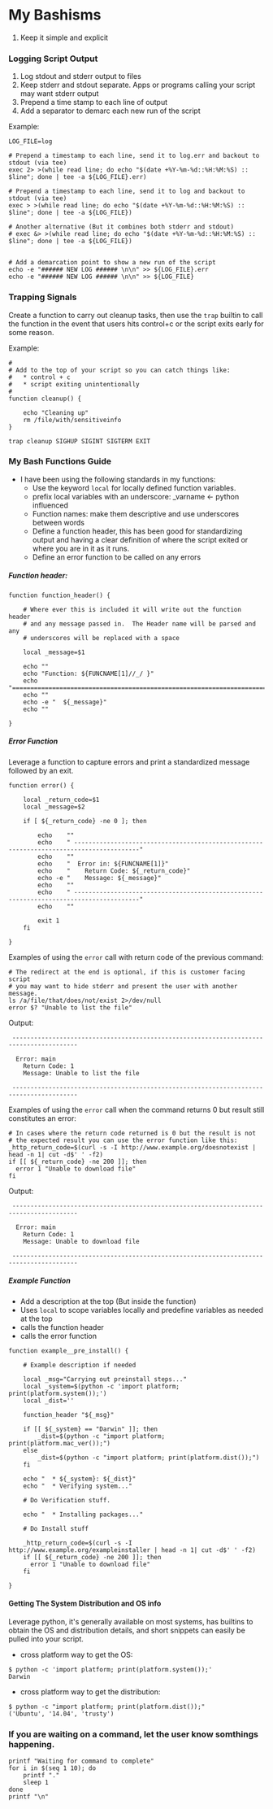 # My Bashisms

1. Keep it simple and explicit

### Logging Script Output

1.  Log stdout and stderr output to files
2.  Keep stderr and stdout separate.  Apps or programs calling your script may want stderr output
3.  Prepend a time stamp to each line of output
4.  Add a separator to demarc each new run of the script 

Example:
```
LOG_FILE=log

# Prepend a timestamp to each line, send it to log.err and backout to stdout (via tee)
exec 2> >(while read line; do echo "$(date +%Y-%m-%d::%H:%M:%S) :: $line"; done | tee -a ${LOG_FILE}.err)

# Prepend a timestamp to each line, send it to log and backout to stdout (via tee)
exec > >(while read line; do echo "$(date +%Y-%m-%d::%H:%M:%S) :: $line"; done | tee -a ${LOG_FILE})

# Another alternative (But it combines both stderr and stdout)
# exec &> >(while read line; do echo "$(date +%Y-%m-%d::%H:%M:%S) :: $line"; done | tee -a ${LOG_FILE})


# Add a demarcation point to show a new run of the script
echo -e "###### NEW LOG ###### \n\n" >> ${LOG_FILE}.err
echo -e "###### NEW LOG ###### \n\n" >> ${LOG_FILE}
```

### Trapping Signals

Create a function to carry out cleanup tasks, then use the `trap` builtin to call the function in the event that users hits control+c or the script exits early for some reason.

Example:
```
#
# Add to the top of your script so you can catch things like:
#   * control + c
#   * script exiting unintentionally
#
function cleanup() {

    echo "Cleaning up"
    rm /file/with/sensitiveinfo
}

trap cleanup SIGHUP SIGINT SIGTERM EXIT
```

### My Bash Functions Guide 

* I have been using the following standards in my functions:
    * Use the keyword `local` for locally defined function variables.  
    * prefix local variables with an underscore: _varname <- python influenced
    * Function names: make them descriptive and use underscores between words
    * Define a function header, this has been good for standardizing output and having a clear definition of where the script exited or where you are in it as it runs.
    * Define an error function to be called on any errors
    

##### Function header:
```
function function_header() {

    # Where ever this is included it will write out the function header
    # and any message passed in.  The Header name will be parsed and any
    # underscores will be replaced with a space

    local _message=$1

    echo ""
    echo "Function: ${FUNCNAME[1]//_/ }"
    echo "================================================================================"
    echo ""
    echo -e "  ${_message}"
    echo ""

}

```

##### Error Function

Leverage a function to capture errors and print a standardized message followed by an exit.

```
function error() {

    local _return_code=$1
    local _message=$2

    if [ ${_return_code} -ne 0 ]; then

        echo    ""
        echo    " ----------------------------------------------------------------------------------------"
        echo    ""
        echo    "  Error in: ${FUNCNAME[1]}"
        echo    "    Return Code: ${_return_code}"
        echo -e "    Message: ${_message}"
        echo    ""
        echo    " ----------------------------------------------------------------------------------------"
        echo    ""

        exit 1
    fi

}
```


Examples of using the `error` call with return code of the previous command:
```
# The redirect at the end is optional, if this is customer facing script
# you may want to hide stderr and present the user with another message.
ls /a/file/that/does/not/exist 2>/dev/null
error $? "Unable to list the file"
```

Output:
```
 ----------------------------------------------------------------------------------------

  Error: main
    Return Code: 1
    Message: Unable to list the file

 ----------------------------------------------------------------------------------------
```


Examples of using the  `error` call when the command returns 0 but result still constitutes an error:
```
# In cases where the return code returned is 0 but the result is not
# the expected result you can use the error function like this:
_http_return_code=$(curl -s -I http://www.example.org/doesnotexist | head -n 1| cut -d$' ' -f2)
if [[ ${_return_code} -ne 200 ]]; then
  error 1 "Unable to download file"
fi
```

Output:
```
 ----------------------------------------------------------------------------------------

  Error: main
    Return Code: 1
    Message: Unable to download file

 ----------------------------------------------------------------------------------------
```


##### Example Function

* Add a description at the top (But inside the function)
* Uses `local` to scope variables locally and predefine variables as needed at the top
* calls the function header
* calls the error function

```
function example__pre_install() {

    # Example description if needed
    
    local _msg="Carrying out preinstall steps..."
    local _system=$(python -c 'import platform; print(platform.system());')
    local _dist=''

    function_header "${_msg}"

    if [[ ${_system} == "Darwin" ]]; then
        _dist=$(python -c "import platform; print(platform.mac_ver());")
    else
        _dist=$(python -c "import platform; print(platform.dist());")
    fi

    echo "  * ${_system}: ${_dist}"
    echo "  * Verifying system..."
    
    # Do Verification stuff.
    
    echo "  * Installing packages..."
    
    # Do Install stuff
    
    _http_return_code=$(curl -s -I http://www.example.org/exampleinstaller | head -n 1| cut -d$' ' -f2)
    if [[ ${_return_code} -ne 200 ]]; then
      error 1 "Unable to download file"
    fi
    
}
```


#### Getting The System Distribution and OS info

Leverage python, it's generally available on most systems, has
builtins to obtain the OS and distribution details, and short snippets
can easily be pulled into your script.

* cross platform way to get the OS:
```
$ python -c 'import platform; print(platform.system());'
Darwin
```

* cross platform way to get the distribution:

``` 
$ python -c "import platform; print(platform.dist());"
('Ubuntu', '14.04', 'trusty')
```

### If you are waiting on a command, let the user know somthings happening.

```
printf "Waiting for command to complete"
for i in $(seq 1 10); do
    printf "."
    sleep 1
done
printf "\n"
```
